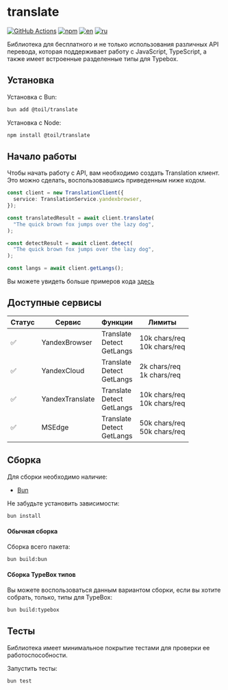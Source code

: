 # translate

[![GitHub Actions](https://github.com/FOSWLY/translate/actions/workflows/ci.yml/badge.svg)](https://github.com/FOSWLY/translate/actions/workflows/ci.yml)
[![npm](https://img.shields.io/bundlejs/size/@toil/translate)](https://www.npmjs.com/package/@toil/translate)
[![en](https://img.shields.io/badge/lang-English%20%F0%9F%87%AC%F0%9F%87%A7-white)](README.md)
[![ru](https://img.shields.io/badge/%D1%8F%D0%B7%D1%8B%D0%BA-%D0%A0%D1%83%D1%81%D1%81%D0%BA%D0%B8%D0%B9%20%F0%9F%87%B7%F0%9F%87%BA-white)](README-RU.md)

Библиотека для бесплатного и не только использования различных API перевода, которая поддерживает работу с JavaScript, TypeScript, а также имеет встроенные разделенные типы для Typebox.

## Установка

Установка с Bun:

```bash
bun add @toil/translate
```

Установка с Node:

```bash
npm install @toil/translate
```

## Начало работы

Чтобы начать работу с API, вам необходимо создать Translation клиент. Это можно сделать, воспользовавшись приведенным ниже кодом.

```ts
const client = new TranslationClient({
  service: TranslationService.yandexbrowser,
});

const translatedResult = await client.translate(
  "The quick brown fox jumps over the lazy dog",
);

const detectResult = await client.detect(
  "The quick brown fox jumps over the lazy dog",
);

const langs = await client.getLangs();
```

Вы можете увидеть больше примеров кода [здесь](https://github.com/FOSWLY/translate/tree/main/examples)

## Доступные сервисы

| Статус | Сервис          | Функции                         | Лимиты                         |
| ------ | --------------- | ------------------------------- | ------------------------------ |
| ✅     | YandexBrowser   | Translate<br>Detect<br>GetLangs | 10k chars/req<br>10k chars/req |
| ✅     | YandexCloud     | Translate<br>Detect<br>GetLangs | 2k chars/req<br>1k chars/req   |
| ✅     | YandexTranslate | Translate<br>Detect<br>GetLangs | 10k chars/req<br>10k chars/req |
| ✅     | MSEdge          | Translate<br>Detect<br>GetLangs | 50k chars/req<br>50k chars/req |

## Сборка

Для сборки необходимо наличие:

- [Bun](https://bun.sh/)

Не забудьте установить зависимости:

```bash
bun install
```

#### Обычная сборка

Сборка всего пакета:

```bash
bun build:bun
```

#### Сборка TypeBox типов

Вы можете воспользоваться данным вариантом сборки, если вы хотите собрать, только, типы для TypeBox:

```bash
bun build:typebox
```

## Тесты

Библиотека имеет минимальное покрытие тестами для проверки ее работоспособности.

Запустить тесты:

```bash
bun test
```
